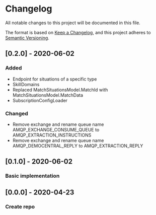 # Changelog
All notable changes to this project will be documented in this file.

The format is based on [Keep a Changelog](https://keepachangelog.com/en/1.0.0/),
and this project adheres to [Semantic Versioning](https://semver.org/spec/v2.0.0.html).

## [0.2.0] - 2020-06-02
### Added
- Endpoint for situations of a specific type
- SkillDomains
- Replaced MatchSituationsModel.MatchId with MatchSituationsModel.MatchData
- SubscriptionConfigLoader

### Changed
- Remove exchange and rename queue name AMQP_EXCHANGE_CONSUME_QUEUE to AMQP_EXTRACTION_INSTRUCTIONS
- Remove exchange and rename queue name AMQP_DEMOCENTRAL_REPLY to AMQP_EXTRACTION_REPLY

## [0.1.0] - 2020-06-02
### Basic implementation

## [0.0.0] - 2020-04-23
### Create repo
